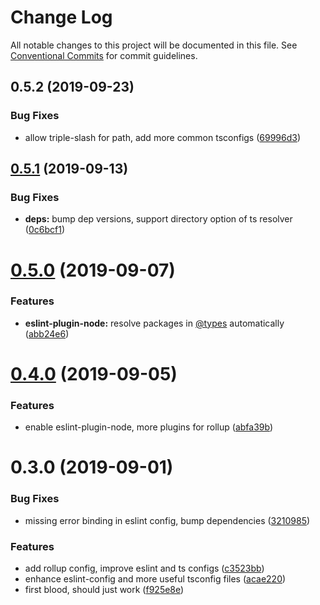 # Change Log

All notable changes to this project will be documented in this file.
See [Conventional Commits](https://conventionalcommits.org) for commit guidelines.

## 0.5.2 (2019-09-23)


### Bug Fixes

* allow triple-slash for path, add more common tsconfigs ([69996d3](https://github.com/1stG/configs/commit/69996d3))





## [0.5.1](https://github.com/1stG/configs/compare/@1stg/tsconfig@0.5.0...@1stg/tsconfig@0.5.1) (2019-09-13)


### Bug Fixes

* **deps:** bump dep versions, support directory option of ts resolver ([0c6bcf1](https://github.com/1stG/configs/commit/0c6bcf1))





# [0.5.0](https://github.com/1stG/configs/compare/@1stg/tsconfig@0.4.0...@1stg/tsconfig@0.5.0) (2019-09-07)


### Features

* **eslint-plugin-node:** resolve packages in [@types](https://github.com/types) automatically ([abb24e6](https://github.com/1stG/configs/commit/abb24e6))





# [0.4.0](https://github.com/1stG/configs/compare/@1stg/tsconfig@0.3.0...@1stg/tsconfig@0.4.0) (2019-09-05)


### Features

* enable eslint-plugin-node, more plugins for rollup ([abfa39b](https://github.com/1stG/configs/commit/abfa39b))





# 0.3.0 (2019-09-01)


### Bug Fixes

* missing error binding in eslint config, bump dependencies ([3210985](https://github.com/1stG/configs/commit/3210985))


### Features

* add rollup config, improve eslint and ts configs ([c3523bb](https://github.com/1stG/configs/commit/c3523bb))
* enhance eslint-config and more useful tsconfig files ([acae220](https://github.com/1stG/configs/commit/acae220))
* first blood, should just work ([f925e8e](https://github.com/1stG/configs/commit/f925e8e))
